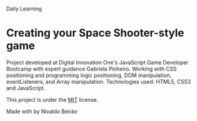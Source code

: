 Daily Learning

# Creating your Space Shooter-style game

Project developed at Digital Innovation One's JavaScript Game Developer Bootcamp with expert guidance Gabriela Pinheiro. Working with CSS positioning and programming logic positioning, DOM manipulation, eventListeners, and Array manipulation.
Technologies used: HTML5, CSS3 and JavaScript.

This project is under the [MIT](./LICENSE) license.

Made with by Nivaldo Beirão